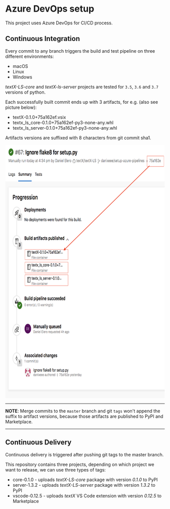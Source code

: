 # Azure DevOps setup

This project uses Azure DevOps for CI/CD process.

## Continuous Integration

Every commit to any branch triggers the build and test pipeline on three different environments:

- macOS
- Linux
- Windows

_textX-LS-core_ and _textX-ls-server_ projects are tested for `3.5`, `3.6` and `3.7` versions of python.

Each successfully built commit ends up with 3 artifacts, for e.g. (also see picture below):

- textX-0.1.0+75a162ef.vsix
- textx_ls_core-0.1.0+75a162ef-py3-none-any.whl
- textx_ls_server-0.1.0+75a162ef-py3-none-any.whl

Artifacts versions are suffixed with 8 characters from git commit sha1.

<img src="../assets/azure-devops/artifacts.png" height="800px">

---

**NOTE**: Merge commits to the `master` branch and git `tags` won't append the suffix to artifact versions, because those artifacts are published to PyPI and Marketplace.

---

## Continuous Delivery

Continuous delivery is triggered after pushing git tags to the master branch.

This repository contains three projects, depending on which project we want to release, we can use three types of tags:

- core-0.1.0    - uploads _textX-LS-core_ package with version _0.1.0_ to PyPI
- server-1.3.2  - uploads _textX-LS-server_ package with version _1.3.2_ to PyPI
- vscode-0.12.5 - uploads _textX_ VS Code extension with version _0.12.5_ to Marketplace
